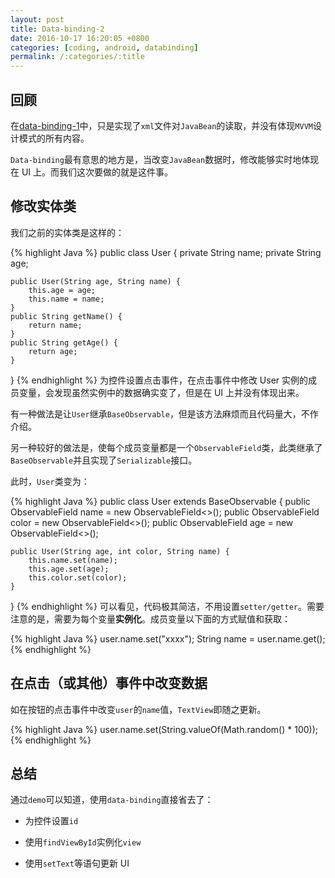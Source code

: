 ```yaml
---
layout: post
title: Data-binding-2
date: 2016-10-17 16:20:05 +0800
categories: [coding, android, databinding]
permalink: /:categories/:title
---
```


## 回顾
在[data-binding-1](data-binding-1-cn.html)中，只是实现了`xml`文件对`JavaBean`的读取，并没有体现`MVVM`设计模式的所有内容。

`Data-binding`最有意思的地方是，当改变`JavaBean`数据时，修改能够实时地体现在 UI 上。而我们这次要做的就是这件事。


## 修改实体类
我们之前的实体类是这样的：

{% highlight Java %}
public class User {
    private String name;
    private String age;

    public User(String age, String name) {
        this.age = age;
        this.name = name;
    }
    public String getName() {
        return name;
    }
    public String getAge() {
        return age;
    }
}
{% endhighlight %}
为控件设置点击事件，在点击事件中修改 User 实例的成员变量，会发现虽然实例中的数据确实变了，但是在 UI 上并没有体现出来。

有一种做法是让`User`继承`BaseObservable`，但是该方法麻烦而且代码量大，不作介绍。

另一种较好的做法是，使每个成员变量都是一个`ObservableField`类，此类继承了`BaseObservable`并且实现了`Serializable`接口。

此时，`User`类变为：

{% highlight Java %}
public class User extends BaseObservable {
    public ObservableField<String> name = new ObservableField<>();
    public ObservableField<Integer> color = new ObservableField<>();
    public ObservableField<String> age = new ObservableField<>();

    public User(String age, int color, String name) {
        this.name.set(name);
        this.age.set(age);
        this.color.set(color);
    }
}
{% endhighlight %}
可以看见，代码极其简洁，不用设置`setter/getter`。需要注意的是，需要为每个变量**实例化**。成员变量以下面的方式赋值和获取：

{% highlight Java %}
user.name.set("xxxx");
String name = user.name.get();
{% endhighlight %}

## 在点击（或其他）事件中改变数据
如在按钮的点击事件中改变`user`的`name`值，`TextView`即随之更新。

{% highlight Java %}
user.name.set(String.valueOf(Math.random() * 100));
{% endhighlight %}

## 总结
通过`demo`可以知道，使用`data-binding`直接省去了：

- 为控件设置`id`  

- 使用`findViewById`实例化`view` 

- 使用`setText`等语句更新 UI
